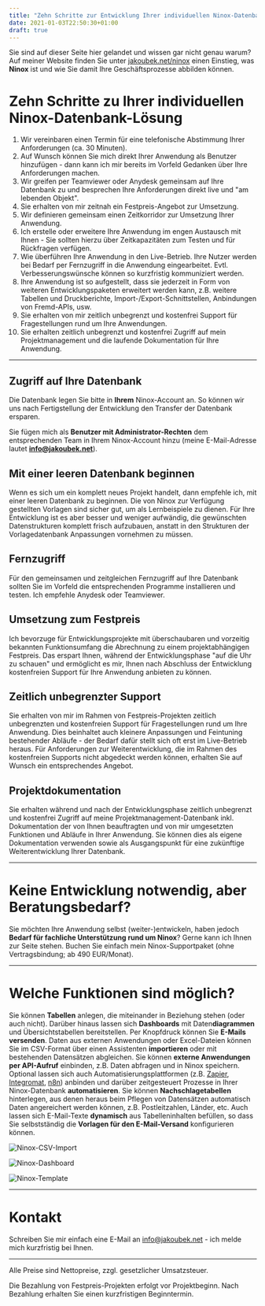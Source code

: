 ```yaml
---
title: "Zehn Schritte zur Entwicklung Ihrer individuellen Ninox-Datenbank-Lösung"
date: 2021-01-03T22:50:30+01:00
draft: true
---
```


Sie sind auf dieser Seite hier gelandet und wissen gar nicht genau warum? Auf meiner Website finden Sie unter [jakoubek.net/ninox](/ninox) einen Einstieg, was **Ninox** ist und wie Sie damit Ihre Geschäftsprozesse abbilden können.

# Zehn Schritte zu Ihrer individuellen Ninox-Datenbank-Lösung

1. Wir vereinbaren einen Termin für eine telefonische Abstimmung Ihrer Anforderungen (ca. 30 Minuten).
2. Auf Wunsch können Sie mich direkt Ihrer Anwendung als Benutzer hinzufügen - dann kann ich mir bereits im Vorfeld Gedanken über Ihre Anforderungen machen.
3. Wir greifen per Teamviewer oder Anydesk gemeinsam auf Ihre Datenbank zu und besprechen Ihre Anforderungen direkt live und "am lebenden Objekt".
4. Sie erhalten von mir zeitnah ein Festpreis-Angebot zur Umsetzung.
5. Wir definieren gemeinsam einen Zeitkorridor zur Umsetzung Ihrer Anwendung.
6. Ich erstelle oder erweitere Ihre Anwendung im engen Austausch mit Ihnen - Sie sollten hierzu über Zeitkapazitäten zum Testen und für Rückfragen verfügen.
7. Wie überführen Ihre Anwendung in den Live-Betrieb. Ihre Nutzer werden bei Bedarf per Fernzugriff in die Anwendung eingearbeitet. Evtl. Verbesserungswünsche können so kurzfristig kommuniziert werden.
8. Ihre Anwendung ist so aufgestellt, dass sie jederzeit in Form von weiteren Entwicklungspaketen erweitert werden kann, z.B. weitere Tabellen und Druckberichte, Import-/Export-Schnittstellen, Anbindungen von Fremd-APIs, usw.
9. Sie erhalten von mir zeitlich unbegrenzt und kostenfrei Support für Fragestellungen rund um Ihre Anwendungen.
10. Sie erhalten zeitlich unbegrenzt und kostenfrei Zugriff auf mein Projektmanagement und die laufende Dokumentation für Ihre Anwendung.

----

## Zugriff auf Ihre Datenbank

Die Datenbank legen Sie bitte in __Ihrem__ Ninox-Account an. So können wir uns nach Fertigstellung der Entwicklung den Transfer der Datenbank ersparen.

Sie fügen mich als **Benutzer mit Administrator-Rechten** dem entsprechenden Team in Ihrem Ninox-Account hinzu (meine E-Mail-Adresse lautet **info@jakoubek.net**).

## Mit einer leeren Datenbank beginnen

Wenn es sich um ein komplett neues Projekt handelt, dann empfehle ich, mit einer leeren Datenbank zu beginnen. Die von Ninox zur Verfügung gestellten Vorlagen sind sicher gut, um als Lernbeispiele zu dienen. Für Ihre Entwicklung ist es aber besser und weniger aufwändig, die gewünschten Datenstrukturen komplett frisch aufzubauen, anstatt in den Strukturen der Vorlagedatenbank Anpassungen vornehmen zu müssen.

## Fernzugriff

Für den gemeinsamen und zeitgleichen Fernzugriff auf Ihre Datenbank sollten Sie im Vorfeld die entsprechenden Programme installieren und testen. Ich empfehle Anydesk oder Teamviewer.

## Umsetzung zum Festpreis

Ich bevorzuge für Entwicklungsprojekte mit überschaubaren und vorzeitig bekannten Funktionsumfang die Abrechnung zu einem projektabhängigen Festpreis. Das erspart Ihnen, während der Entwicklungsphase "auf die Uhr zu schauen" und ermöglicht es mir, Ihnen nach Abschluss der Entwicklung kostenfreien Support für Ihre Anwendung anbieten zu können.

## Zeitlich unbegrenzter Support

Sie erhalten von mir im Rahmen von Festpreis-Projekten zeitlich unbegrenzten und kostenfreien Support für Fragestellungen rund um Ihre Anwendung. Dies beinhaltet auch kleinere Anpassungen und Feintuning bestehender Abläufe - der Bedarf dafür stellt sich oft erst im Live-Betrieb heraus. Für Anforderungen zur Weiterentwicklung, die im Rahmen des kostenfreien Supports nicht abgedeckt werden können, erhalten Sie auf Wunsch ein entsprechendes Angebot.

## Projektdokumentation

Sie erhalten während und nach der Entwicklungsphase zeitlich unbegrenzt und kostenfrei Zugriff auf meine Projektmanagement-Datenbank inkl. Dokumentation der von Ihnen beauftragten und von mir umgesetzten Funktionen und Abläufe in Ihrer Anwendung. Sie können dies als eigene Dokumentation verwenden sowie als Ausgangspunkt für eine zukünftige Weiterentwicklung Ihrer Datenbank.

----

# Keine Entwicklung notwendig, aber Beratungsbedarf?

Sie möchten Ihre Anwendung selbst (weiter-)entwickeln, haben jedoch **Bedarf für fachliche Unterstützung rund um Ninox**? Gerne kann ich Ihnen zur Seite stehen. Buchen Sie einfach mein Ninox-Supportpaket (ohne Vertragsbindung; ab 490 EUR/Monat).

----

# Welche Funktionen sind möglich?

Sie können **Tabellen** anlegen, die miteinander in Beziehung stehen (oder auch nicht). Darüber hinaus lassen sich **Dashboards** mit Daten**diagrammen** und Übersichtstabellen bereitstellen. Per Knopfdruck können Sie **E-Mails versenden**. Daten aus externen Anwendungen oder Excel-Dateien können Sie im CSV-Format über einen Assistenten **importieren** oder mit bestehenden Datensätzen abgleichen. Sie können **externe Anwendungen per API-Aufruf** einbinden, z.B. Daten abfragen und in Ninox speichern. Optional lassen sich auch Automatisierungsplattformen (z.B. [Zapier](https://zapier.com/), [Integromat](https://www.integromat.com/en/), [n8n](https://n8n.io/)) anbinden und darüber zeitgesteuert Prozesse in Ihrer Ninox-Datenbank **automatisieren**. Sie können **Nachschlagetabellen** hinterlegen, aus denen heraus beim Pflegen von Datensätzen automatisch Daten angereichert werden können, z.B. Postleitzahlen, Länder, etc. Auch lassen sich E-Mail-Texte **dynamisch** aus Tabelleninhalten befüllen, so dass Sie selbstständig die **Vorlagen für den E-Mail-Versand** konfigurieren können.

![Ninox-CSV-Import](/Ninox-CSV-Import.png)

![Ninox-Dashboard](/Ninox-Dashboard.png)

![Ninox-Template](/Ninox-Template.png)

----

# Kontakt

Schreiben Sie mir einfach eine E-Mail an [info@jakoubek.net](mailto:info@jakoubek.net) - ich melde mich kurzfristig bei Ihnen.

----

Alle Preise sind Nettopreise, zzgl. gesetzlicher Umsatzsteuer.

Die Bezahlung von Festpreis-Projekten erfolgt vor Projektbeginn. Nach Bezahlung erhalten Sie einen kurzfristigen Beginntermin.


